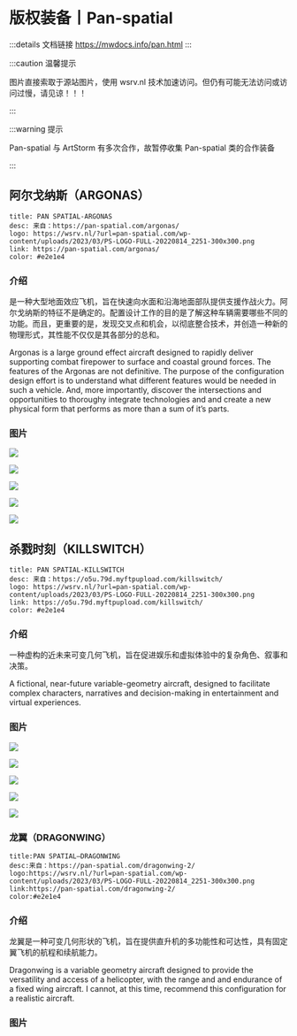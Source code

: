 # 版权装备丨Pan-spatial
:::details 文档链接
https://mwdocs.info/pan.html
:::

:::caution 温馨提示

图片直接索取于源站图片，使用 wsrv.nl 技术加速访问。但仍有可能无法访问或访问过慢，请见谅！！！

:::

:::warning 提示

Pan-spatial 与 ArtStorm 有多次合作，故暂停收集 Pan-spatial 类的合作装备

:::

## 阿尔戈纳斯（ARGONAS）

```component VPCard
title: PAN SPATIAL-ARGONAS
desc: 来自：https://pan-spatial.com/argonas/
logo: https://wsrv.nl/?url=pan-spatial.com/wp-content/uploads/2023/03/PS-LOGO-FULL-20220814_2251-300x300.png
link: https://pan-spatial.com/argonas/
color: #e2e1e4
```

### 介绍

是一种大型地面效应飞机，旨在快速向水面和沿海地面部队提供支援作战火力。阿尔戈纳斯的特征不是确定的。配置设计工作的目的是了解这种车辆需要哪些不同的功能。而且，更重要的是，发现交叉点和机会，以彻底整合技术，并创造一种新的物理形式，其性能不仅仅是其各部分的总和。

Argonas is a large ground effect aircraft designed to rapidly deliver supporting combat firepower to surface and coastal ground forces. The features of the Argonas are not definitive. The purpose of the configuration design effort is to understand what different features would be needed in such a vehicle.  And, more importantly, discover the intersections and opportunities to thoroughy integrate technologies and and create a new physical form that performs as more than a sum of it’s parts.

### 图片

![](https://wsrv.nl/?url=pan-spatial.com/wp-content/uploads/2023/04/ARGONAS-20230410_172924-1024x578.jpg)

![](https://wsrv.nl/?url=pan-spatial.com/wp-content/uploads/2023/04/ARGONAS-20230410_172925-1024x578.jpg)

![](https://wsrv.nl/?url=pan-spatial.com/wp-content/uploads/2023/04/ARGONAS-20230410_172926-1024x578.jpg)

![](https://wsrv.nl/?url=pan-spatial.com/wp-content/uploads/2023/04/ARGONAS-20230410_172927-1024x578.jpg)

![](https://wsrv.nl/?url=pan-spatial.com/wp-content/uploads/2023/04/ARGONAS-20230410_172912-1024x578.jpg)


## 杀戮时刻（KILLSWITCH）

```component VPCard
title: PAN SPATIAL-KILLSWITCH
desc: 来自：https://o5u.79d.myftpupload.com/killswitch/
logo: https://wsrv.nl/?url=pan-spatial.com/wp-content/uploads/2023/03/PS-LOGO-FULL-20220814_2251-300x300.png
link: https://o5u.79d.myftpupload.com/killswitch/
color: #e2e1e4
```

### 介绍

一种虚构的近未来可变几何飞机，旨在促进娱乐和虚拟体验中的复杂角色、叙事和决策。

A fictional, near-future variable-geometry aircraft, designed to facilitate complex characters, narratives and decision-making in entertainment and virtual experiences.

### 图片

![](https://wsrv.nl/?url=pan-spatial.com/wp-content/uploads/2023/03/KILLSWITCH-TO33-1-1024x578.jpg)

![](https://wsrv.nl/?url=pan-spatial.com/wp-content/uploads/2023/03/KILLSWITCH-TO38-1024x578.jpg)

![](https://wsrv.nl/?url=pan-spatial.com/wp-content/uploads/2023/03/KILLSWITCH-IMG-16-1024x578.jpg)

![](https://wsrv.nl/?url=pan-spatial.com/wp-content/uploads/2023/03/KILLSWITCH-TO40-1024x578.jpg)

![](https://wsrv.nl/?url=pan-spatial.com/wp-content/uploads/2023/03/KILLSWITCH-TO38-1024x578.jpg)


### 龙翼（DRAGONWING）

```component VPCard
title:PAN SPATIAL–DRAGONWING
desc:来自：https://pan-spatial.com/dragonwing-2/
logo:https://wsrv.nl/?url=pan-spatial.com/wp-content/uploads/2023/03/PS-LOGO-FULL-20220814_2251-300x300.png
link:https://pan-spatial.com/dragonwing-2/
color:#e2e1e4
```

### 介绍

龙翼是一种可变几何形状的飞机，旨在提供直升机的多功能性和可达性，具有固定翼飞机的航程和续航能力。

Dragonwing is a variable geometry aircraft designed to provide the versatility and access of a helicopter, with the range and and endurance of a fixed wing aircraft. I cannot, at this time, recommend this configuration for a realistic aircraft. 

### 图片

